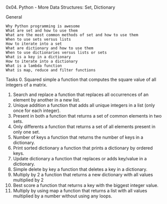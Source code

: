 0x04. Python - More Data Structures: Set, Dictionary

General

    Why Python programming is awesome
    What are set and how to use them
    What are the most common methods of set and how to use them
    When to use sets versus lists
    How to iterate into a set
    What are dictionary and how to use them
    When to use dictionaries versus lists or sets
    What is a key in a dictionary
    How to iterate into a dictionary
    What is a lambda function
    What is map, reduce and filter functions

Tasks
0. Squared simple 
a function that computes the square value of all integers of a matrix.
1. Search and replace 
a function that replaces all occurrences of an element by another in a new list.
2. Unique addition
a function that adds all unique integers in a list (only once for each integer).
3. Present in both 
a function that returns a set of common elements in two sets.
4. Only differents 
a function that returns a set of all elements present in only one set.
5. Number of keys 
a function that returns the number of keys in a dictionary.
6. Print sorted dictionary 
 a function that prints a dictionary by ordered keys.
7. Update dictionary
a function that replaces or adds key/value in a dictionary.
8. Simple delete by key
a function that deletes a key in a dictionary.
9. Multiply by 2
a function that returns a new dictionary with all values multiplied by 2
10. Best score
a function that returns a key with the biggest integer value.
11. Multiply by using map
a function that returns a list with all values multiplied by a number without using any loops.
